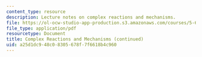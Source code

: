 ```yaml
---
content_type: resource
description: Lecture notes on complex reactions and mechanisms.
file: https://ol-ocw-studio-app-production.s3.amazonaws.com/courses/5-60-thermodynamics-kinetics-spring-2008/a25d1dc948c08305678f7f6618b4c960_5_60_lecture31.pdf
file_type: application/pdf
resourcetype: Document
title: Complex Reactions and Mechanisms (continued)
uid: a25d1dc9-48c0-8305-678f-7f6618b4c960
---
```

